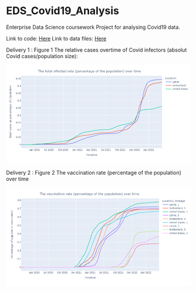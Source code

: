 # EDS_Covid19_Analysis
Enterprise Data Science coursework Project for analysing Covid19 data.

Link to code: [Here](Covid19_Exploratory_Data_Analysis.ipynb)
Link to data files: [Here](EDS_Covid19_Exp_results/data)

Delivery 1 : Figure 1 The relative cases overtime of Covid infectors (absolut Covid cases/population size):
<p align="center">
  <img src="https://github.com/sourajyoti-datta/EDS_Covid19_Analysis/blob/main/Delivery_1_Figure_1.png">
</p>

Delivery 2 : Figure 2 The vaccination rate (percentage of the population) over time
<p align="center">
  <img src="https://github.com/sourajyoti-datta/EDS_Covid19_Analysis/blob/main/Delivery_2_Figure_2.png">
</p>
